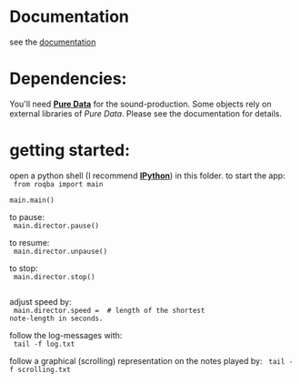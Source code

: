 Documentation
=============

see the [documentation](http://kr1.github.com/roqba/docs/build/html/index.html)

Dependencies:
============

You'll need [**Pure Data**](http://puredata.info/) for the sound-production.
Some objects rely on external libraries of *Pure Data*. Please see the documentation for details.

getting started:
===============

open a python shell (I recommend [**IPython**](http://ipython.org)) in this folder.
to start the app:  
<code>
    from roqba import main  
    main.main()  
</code>
to pause:  
<code>
    main.director.pause()  
</code>
to resume:  
<code>
    main.director.unpause()  
</code>
to stop:  
<code>
    main.director.stop()  
</code>

adjust speed by:  
<code>
    main.director.speed = <speed>  # length of the shortest note-length in seconds.
</code>

follow the log-messages with:  
<code>
    tail -f log.txt
</code>

follow a graphical (scrolling) representation on the notes played by: 
<code>
    tail -f scrolling.txt 
</code>
